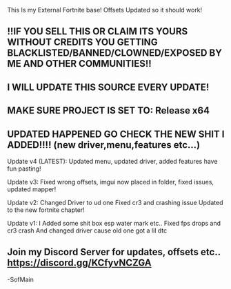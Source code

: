 This Is my External Fortnite base! Offsets Updated so it should work!


!!IF YOU SELL THIS OR CLAIM ITS YOURS WITHOUT CREDITS YOU GETTING BLACKLISTED/BANNED/CLOWNED/EXPOSED BY ME AND OTHER COMMUNITIES!!
--
I WILL UPDATE THIS SOURCE EVERY UPDATE!
--
MAKE SURE PROJECT IS SET TO: Release x64
--
UPDATED HAPPENED GO CHECK THE NEW SHIT I ADDED!!!! (new driver,menu,features etc...)
--
Update v4 (LATEST): Updated menu, updated driver, added features have fun pasting!

Update v3: Fixed wrong offsets, imgui now placed in folder, fixed issues, updated mapper!

Update v2: Changed Driver to ud one Fixed cr3 and crashing issue Updated to the new fortnite chapter!

Update v1: I Added some shit box esp water mark etc.. Fixed fps drops and cr3 crash And changed driver cause old one got a lil dtc


Join my Discord Server for updates, offsets etc.. https://discord.gg/KCfyvNCZGA
--
-SofMain
